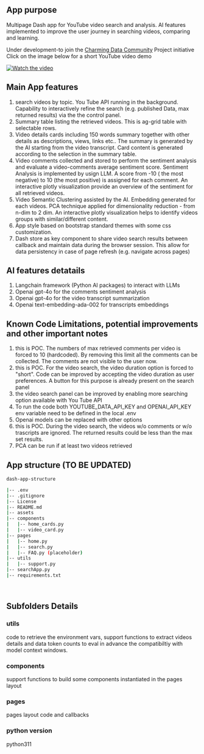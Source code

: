## App purpose
Multipage Dash app for YouTube video search and analysis. AI features implemented to improve the user journey in searching videos, comparing and learning.<br>

Under development-to join the [Charming Data Community](https://charming-data.circle.so/c/ai-python-projects/august-project-ai-sentiment-analysis-of-videos) Project initiative <br>
Click on the image below for a short YouTube video demo

[![Watch the video](https://img.youtube.com/vi/-HaNWeulbOA/0.jpg)](https://youtu.be/-HaNWeulbOA)

## Main App features
1. search videos by topic. You Tube API running in the background. Capability to interactively refine the search (e.g. published Data, max returned results) via the the control panel.
2. Summary table listing the retrieved videos. This is ag-grid table with selectable rows. 
3. Video details cards including 150 words summary together with other details as descriptions, views, links etc.. The summary is generated by the AI starting from the video transcript. Card content is generated according to the selection in the summary table.
4. Video comments collected and stored to perform the sentiment analysis and evaluate a video-comments average sentiment score. Sentiment Analysis is implemented by usign LLM. A score from -10 ( the most negative) to 10 (the most positive) is assigned for each comment. An interactive plotly visualization provide an overview of the sentiment for all retrieved videos.
5. Video Semantic Clustering assisted by the AI. Embedding generated for each videos. PCA technique applied for dimensionality reduction - from n-dim to 2 dim. An interactive plotly visualization helps to identify videos groups with similar/different content. 
6. App style based on bootstrap standard themes with some  css customization.
7. Dash store as key component to share video search results between callback and maintain data during the browser session. This allow for data persistency in case of page refresh (e.g. navigate across pages) <br>

## AI features detatails
1. Langchain framework (Python AI packages) to interact with LLMs
2. Openai gpt-4o for the comments sentiment analysis 
3. Openai gpt-4o for the video transcript summarization
4. Openai text-embedding-ada-002 for transcripts embeddings <br>

## Known Code Limitations, potential improvements and  other important notes
1. this is POC. The numbers of max retrieved comments per video is forced to 10 (hardcoded). By removing this limit all the comments can be collected. The comments are not visible to the user now. 
2. this is POC. For the video search, the video duration option is forced to "short". Code can be improved by accepting the video duration as user preferences. A button for this purpose is already present on the search panel
3. the video search panel can be improved by enabling more searching option available with You Tube API
4. To run the code both YOUTUBE_DATA_API_KEY and  OPENAI_API_KEY env variable need to be defined in the local .env
5. Openai models can be replaced with other options
6. this is POC. During the video search, the videos w/o comments or w/o trascripts are ignored. The returned results could be less than the max set results. 
7. PCA can be run if at least two videos retrieved <br>


## App structure (TO BE UPDATED)

```bash
dash-app-structure

|-- .env
|-- .gitignore
|-- License
|-- README.md
|-- assets  
|-- components
|   |-- home_cards.py
|   |-- video_card.py
|-- pages
|   |-- home.py
|   |-- search.py
|   |-- FAQ.py (placeholder)
|-- utils
|   |-- support.py
|-- searchApp.py
|-- requirements.txt

```

<br>

## Subfolders Details
### utils
code to retrieve the environment vars, support functions to extract videos details and data token counts to eval in advance the compatibiltiy with model context windows.
### components
support functions to build some components instantiated in the pages layout
### pages
pages layout code and callbacks
### python version
python311
